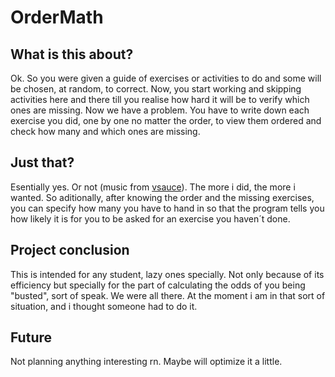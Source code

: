 # OrderMath

## What is this about?
Ok. So you were given a guide of exercises or activities to do and some will be chosen, at random, to correct. Now, you start working and skipping activities here and there till you realise how hard it will be to verify which ones are missing. Now we have a problem. You have to write down each exercise you did, one by one no matter the order, to view them ordered and check how many and which ones are missing.

## Just that?
Esentially yes. Or not (music from [vsauce](https://www.youtube.com/user/Vsauce)). The more i did, the more i wanted. So aditionally, after knowing the order and the missing exercises, you can specify how many you have to hand in so that the program tells you how likely it is for you to be asked for an exercise you haven´t done.

## Project conclusion
This is intended for any student, lazy ones specially. Not only because of its efficiency but specially for the part of calculating the odds of you being "busted", sort of speak. We were all there. At the moment i am in that sort of situation, and i thought someone had to do it.

## Future
Not planning anything interesting rn. Maybe will optimize it a little.